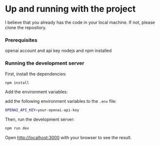 # Up and running with the project

I believe that you already has the code in your local machine. If not, please clone the repository.

### Prerequisites

openai account and api key
nodejs and npm installed

### Running the development server

First, install the dependencies:

```bash
npm install
```

Add the environment variables:

add the following environment variables to the `.env` file:

```bash
OPENAI_API_KEY=your-openai-api-key
```

Then, run the development server:

```bash
npm run dev
```

Open [http://localhost:3000](http://localhost:3000) with your browser to see the result.
